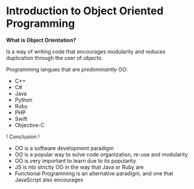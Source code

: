 # Introduction to Object Oriented Programming

**What is Object Orientation?**

Is a way of writing code that encourages modularity and reduces duplication through the user of *objects*.

Programming langues that are *predominantly* OO:

- C++
- C#
- Java
- Python
- Ruby
- PHP
- Swift
- Objective-C

! Conclusion !

* OO is a software development paradigm
* OO is a popular way to solve code organization, re-use and modularity
* OO is very important to learn due to its popularity
* JS is nto strictly OO in the way that Java or Ruby are
* Functional Programming is an alternative paradigm, and one that JavaScript also encourages





